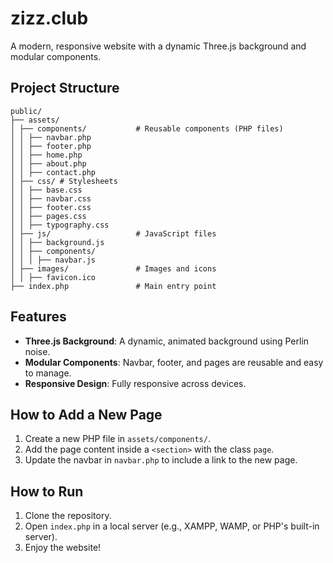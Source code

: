 # zizz.club

A modern, responsive website with a dynamic Three.js background and modular components.

## Project Structure

```
public/
├── assets/
│ ├── components/           # Reusable components (PHP files)
│ │ ├── navbar.php
│ │ ├── footer.php
│ │ ├── home.php
│ │ ├── about.php
│ │ ├── contact.php
│ ├── css/ # Stylesheets
│ │ ├── base.css
│ │ ├── navbar.css
│ │ ├── footer.css
│ │ ├── pages.css
│ │ ├── typography.css
│ ├── js/                   # JavaScript files
│ │ ├── background.js
│ │ ├── components/
│ │ │ ├── navbar.js
│ ├── images/               # Images and icons
│ │ ├── favicon.ico
├── index.php               # Main entry point
```

## Features

- **Three.js Background**: A dynamic, animated background using Perlin noise.
- **Modular Components**: Navbar, footer, and pages are reusable and easy to manage.
- **Responsive Design**: Fully responsive across devices.

## How to Add a New Page

1. Create a new PHP file in `assets/components/`.
2. Add the page content inside a `<section>` with the class `page`.
3. Update the navbar in `navbar.php` to include a link to the new page.

## How to Run

1. Clone the repository.
2. Open `index.php` in a local server (e.g., XAMPP, WAMP, or PHP's built-in server).
3. Enjoy the website!
